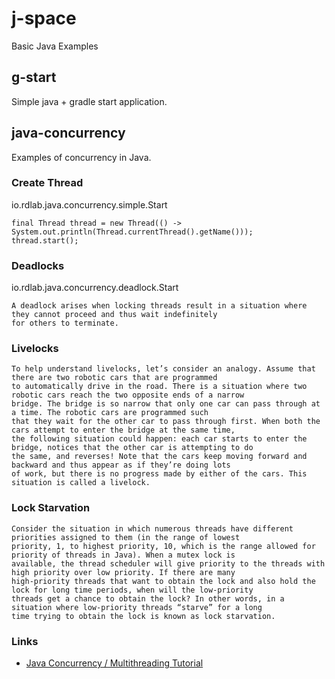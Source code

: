 # j-space
Basic Java Examples

## g-start
Simple java + gradle start application.

## java-concurrency
Examples of concurrency in Java.
### Create Thread
io.rdlab.java.concurrency.simple.Start
```
final Thread thread = new Thread(() -> System.out.println(Thread.currentThread().getName()));
thread.start();
```
### Deadlocks
io.rdlab.java.concurrency.deadlock.Start
```
A deadlock arises when locking threads result in a situation where they cannot proceed and thus wait indefinitely
for others to terminate.
```
### Livelocks
```
To help understand livelocks, let’s consider an analogy. Assume that there are two robotic cars that are programmed
to automatically drive in the road. There is a situation where two robotic cars reach the two opposite ends of a narrow
bridge. The bridge is so narrow that only one car can pass through at a time. The robotic cars are programmed such
that they wait for the other car to pass through first. When both the cars attempt to enter the bridge at the same time,
the following situation could happen: each car starts to enter the bridge, notices that the other car is attempting to do
the same, and reverses! Note that the cars keep moving forward and backward and thus appear as if they’re doing lots
of work, but there is no progress made by either of the cars. This situation is called a livelock.
```
### Lock Starvation
```
Consider the situation in which numerous threads have different priorities assigned to them (in the range of lowest
priority, 1, to highest priority, 10, which is the range allowed for priority of threads in Java). When a mutex lock is
available, the thread scheduler will give priority to the threads with high priority over low priority. If there are many
high-priority threads that want to obtain the lock and also hold the lock for long time periods, when will the low-priority
threads get a chance to obtain the lock? In other words, in a situation where low-priority threads “starve” for a long
time trying to obtain the lock is known as lock starvation.
```
### Links
* [Java Concurrency / Multithreading Tutorial](http://tutorials.jenkov.com/java-concurrency/index.html)